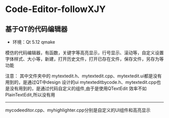 # Code-Editor-followXJY
## 基于QT的代码编辑器
* 环境：Qt 5.12 qmake
  
模仿的代码编辑器，有函数，关键字等高亮显示，行号显示、滚动等，自定义设置字体样式、大小等，新建，打开历史文件，打开已存在文件，保存文件，另存为等功能

注意：
其中文件夹中的
mytextedit.h、mytextedit.cpp、mytextedit.ui都是没有用到的，是通过QT中design 设计的ui
mytexteditbycode.h、mytextedit.cpp也是没有用到的，是通过代码自定义的组件,由于是使用QTextEdit 效率不如 PlainTextEdit,所以没有用

------

mycodeeditor.cpp、myhighlighter.cpp分别是自定义的UI组件和高亮显示


